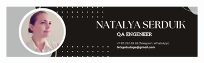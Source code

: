 
![Black and White Abstract Email Header2.png](https://github.com/NataliaSerdiuk/nataliaserdiuk/blob/main/Black%20and%20White%20Abstract%20Email%20Header2.png)

<!--
**NataliaSerdiuk/nataliaserdiuk** is a ✨ _special_ ✨ repository because its `README.md` (this file) appears on your GitHub profile.

Here are some ideas to get you started:

- 🔭 I’m currently working on ...
- 🌱 I’m currently learning ...
- 👯 I’m looking to collaborate on ...
- 🤔 I’m looking for help with ...
- 💬 Ask me about ...
- 📫 How to reach me: ...
- 😄 Pronouns: ...
- ⚡ Fun fact: ...
-->
